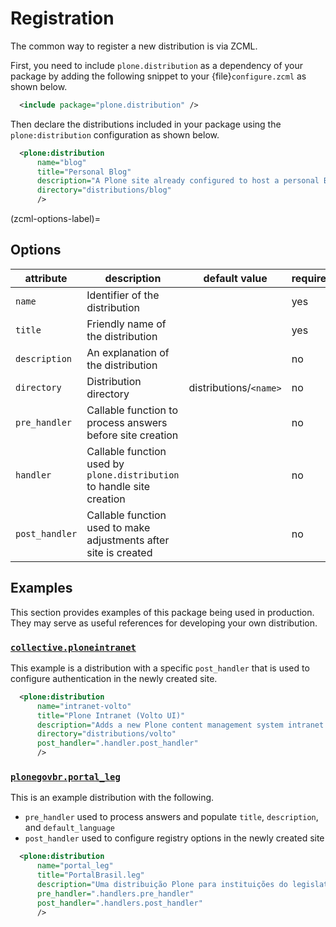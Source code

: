 # Registration

The common way to register a new distribution is via ZCML.

First, you need to include `plone.distribution` as a dependency of your package by adding the following snippet to your {file}`configure.zcml` as shown below.

```xml
  <include package="plone.distribution" />
```

Then declare the distributions included in your package using the `plone:distribution` configuration as shown below.

```xml
  <plone:distribution
      name="blog"
      title="Personal Blog"
      description="A Plone site already configured to host a personal Blog."
      directory="distributions/blog"
      />
```


(zcml-options-label)=

## Options

| attribute | description | default value | required |
|--|--|--|--|
| `name` | Identifier of the distribution |  | yes |
| `title` | Friendly name of the distribution |  | yes |
| `description` | An explanation of the distribution |  | no |
| `directory` | Distribution directory | distributions/`<name>` | no |
| `pre_handler` | Callable function to process answers before site creation |  | no |
| `handler` | Callable function used by `plone.distribution` to handle site creation |  | no |
| `post_handler` | Callable function used to make adjustments after site is created  |  | no |

## Examples

This section provides examples of this package being used in production.
They may serve as useful references for developing your own distribution.

### [`collective.ploneintranet`](https://github.com/collective/collective.ploneintranet/blob/main/src/collective/ploneintranet/distributions.zcml)

This example is a distribution with a specific `post_handler` that is used to configure authentication in the newly created site.

```xml
  <plone:distribution
      name="intranet-volto"
      title="Plone Intranet (Volto UI)"
      description="Adds a new Plone content management system intranet using Volto UI."
      directory="distributions/volto"
      post_handler=".handler.post_handler"
      />
```

### [`plonegovbr.portal_leg`](https://github.com/plonegovbr/plonegovbr.portal_leg/blob/main/src/plonegovbr/portal_leg/distributions.zcml)

This is an example distribution with the following.

* `pre_handler` used to process answers and populate `title`, `description`, and `default_language`
* `post_handler` used to configure registry options in the newly created site

```xml
  <plone:distribution
      name="portal_leg"
      title="PortalBrasil.leg"
      description="Uma distribuição Plone para instituições do legislativo."
      pre_handler=".handlers.pre_handler"
      post_handler=".handlers.post_handler"
      />
```
